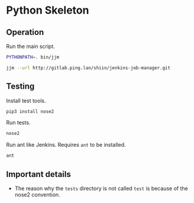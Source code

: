 # Python Skeleton


## Operation

Run the main script.

```sh
PYTHONPATH=. bin/jjm
```

```sh
jjm --url http://gitlab.ping.lan/shiin/jenkins-job-manager.git
```


## Testing

Install test tools.

```sh
pip3 install nose2
```

Run tests.

```sh
nose2
```

Run ant like Jenkins. Requires `ant` to be installed.

```sh
ant
```


## Important details

* The reason why the `tests` directory is not called `test` is because of the nose2 convention.
